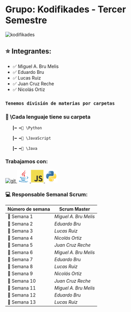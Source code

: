 # Grupo: Kodifikades - Tercer Semestre

![kodifikades](https://github.com/CodeSystem2022/Kodifikades_Tercer_Semestre/assets/81488933/71e64b9f-2890-447d-bb0b-0277eeee6f8c)

## :star: Integrantes:
- :white_check_mark: Miguel A. Bru Melis <br>
- :white_check_mark: Eduardo Bru <br>
- :white_check_mark: Lucas Ruiz <br>
- :white_check_mark: Juan Cruz Reche <br>
- :white_check_mark: Nicolás Ortiz <br>


###  `Tenemos división de materias por carpetas`

<h3 align="left">📂 \Cada lenguaje tiene su carpeta</h3>
<p align="left">
</p>


       ┃━ ━📂 \Python

       ┃━ ━📂 \JavaScript   
    
       ┃━ ━📂 \Java
    




<h3 align="left">Trabajamos con:</h3>
<p align="left"> <a href="https://git-scm.com/" target="_blank" rel="noreferrer"> <img src="https://www.vectorlogo.zone/logos/git-scm/git-scm-icon.svg" alt="git" width="40" height="40"/> </a> <a href="https://www.java.com" target="_blank" rel="noreferrer"> <img src="https://raw.githubusercontent.com/devicons/devicon/master/icons/java/java-original.svg" alt="java" width="40" height="40"/> </a> <a href="https://developer.mozilla.org/en-US/docs/Web/JavaScript" target="_blank" rel="noreferrer"> <img src="https://raw.githubusercontent.com/devicons/devicon/master/icons/javascript/javascript-original.svg" alt="javascript" width="40" height="40"/> </a> <a href="https://www.python.org" target="_blank" rel="noreferrer"> <img src="https://raw.githubusercontent.com/devicons/devicon/master/icons/python/python-original.svg" alt="python" width="40" height="40"/> </a> </p>  


### 💻 Responsable Semanal Scrum:

| **Número de semana** | **Scrum Master** |
| ---- | ---- |
| :pencil: Semana 1 | *Miguel A. Bru Melis* |
| :pencil: Semana 2 | *Eduardo Bru* |
| :pencil: Semana 3 | *Lucas Ruiz* |
| :pencil: Semana 4 | *Nicolás Ortiz* |
| :pencil: Semana 5 | *Juan Cruz Reche* |
| :pencil: Semana 6 | *Miguel A. Bru Melis* |
| :pencil: Semana 7 | *Eduardo Bru* |
| :pencil: Semana 8 | *Lucas Ruiz* |
| :pencil: Semana 9 | *Nicolás Ortiz* |
| :pencil: Semana 10 | *Juan Cruz Reche* |
| :pencil: Semana 11 | *Miguel A. Bru Melis* |
| :pencil: Semana 12 | *Eduardo Bru* |
| :pencil: Semana 13 | *Lucas Ruiz* |

